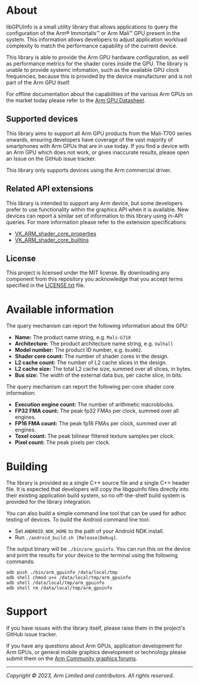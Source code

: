# About

libGPUInfo is a small utility library that allows applications to query the
configuration of the Arm® Immortalis™ or Arm Mali™ GPU present in the system.
This information allows developers to adjust application workload complexity to
match the performance capability of the current device.

This library is able to provide the Arm GPU hardware configuration, as well as
performance metrics for the shader cores inside the GPU. The library is unable
to provide systemc infomation, such as the available GPU clock frequencies,
because this is provided by the device manufacturer and is not part of the Arm
GPU itself.

For offline documentation about the capabilities of the various Arm GPUs on the
market today please refer to the [Arm GPU Datasheet][2].

## Supported devices

This library aims to support all Arm GPU products from the Mali-T700 series
onwards, ensuring developers have coverage of the vast majority of smartphones
with Arm GPUs that are in use today. If you find a device with an Arm GPU which
does not work, or gives inaccurate results, please open an Issue on the GitHub
issue tracker.

This library only supports devices using the Arm commercial driver.

## Related API extensions

This library is intended to support any Arm device, but some developers prefer
to use functionality within the graphics API when it is available. New devices
can report a similar set of information to this library using in-API queries.
For more information please refer to the extension specifications:

* [VK_ARM_shader_core_properties][3]
* [VK_ARM_shader_core_builtins][4]


## License

This project is licensed under the MIT license. By downloading any component
from this repository you acknowledge that you accept terms specified in the
[LICENSE.txt](LICENSE.txt) file.

# Available information

The query mechanism can report the following information about the GPU:

* **Name:** The product name string, e.g. `Mali-G710`
* **Architecture:** The product architecture name string, e.g. `Valhall`
* **Model number:** The product ID number, e.g. `0xa002`.
* **Shader core count:** The number of shader cores in the design.
* **L2 cache count:** The number of L2 cache slices in the design.
* **L2 cache size:** The total L2 cache size, summed over all slices, in bytes.
* **Bus size:** The width of the external data bus, per cache slice, in bits.

The query mechanism can report the following per-core shader core information:

* **Execution engine count:** The number of arithmetic macroblocks.
* **FP32 FMA count:** The peak fp32 FMAs per clock, summed over all engines.
* **FP16 FMA count:** The peak fp16 FMAs per clock, summed over all engines.
* **Texel count:** The peak bilinear filtered texture samples per clock.
* **Pixel count:** The peak pixels per clock.

# Building

The library is provided as a single C++ source file and a single C++ header
file. It is expected that developers will copy the libgpuinfo files directly
into their existing application build system, so no off-the-shelf build system
is provided for the library integration.

You can also build a simple command line tool that can be used for adhoc
testing of devices. To build the Android command line tool:

* Set `ANDROID_NDK_HOME` to the path of your Android NDK install.
* Run `./android_build.sh [Release|Debug]`.

The output binary will be `./bin/arm_gpuinfo`. You can run this on the device
and print the results for your device to the terminal using the following
commands:

```
adb push ./bin/arm_gpuinfo /data/local/tmp
adb shell chmod u+x /data/local/tmp/arm_gpuinfo
adb shell /data/local/tmp/arm_gpuinfo
adb shell rm /data/local/tmp/arm_gpuinfo
```

# Support

If you have issues with the library itself, please raise them in the project's
GitHub issue tracker.

If you have any questions about Arm GPUs, application development for Arm GPUs,
or general mobile graphics development or technology please submit them on the
[Arm Community graphics forums][1].

- - -

_Copyright © 2023, Arm Limited and contributors. All rights reserved._

[1]: https://community.arm.com/support-forums/f/graphics-gaming-and-vr-forum/
[2]: https://developer.arm.com/documentation/102849/latest/
[3]: https://registry.khronos.org/vulkan/specs/1.3-extensions/man/html/VK_ARM_shader_core_properties.html
[4]: https://registry.khronos.org/vulkan/specs/1.3-extensions/man/html/VK_ARM_shader_core_builtins.html
